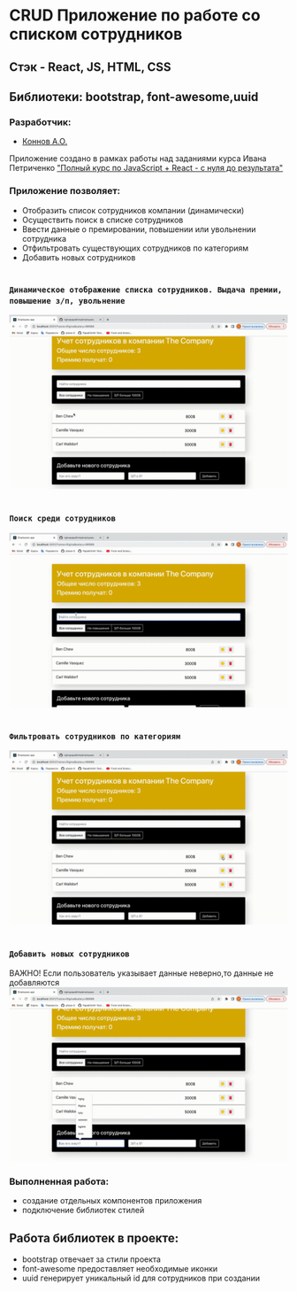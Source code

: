 # CRUD Приложение по работе со списком сотрудников
## Стэк - React, JS, HTML, CSS
## Библиотеки: bootstrap, font-awesome,uuid
### Разработчик:
- [Коннов А.О.](https://github.com/AlekFletch)

Приложение создано в рамках работы над заданиями курса Ивана Петриченко ["Полный курс по JavaScript + React - с нуля до результата"](https://www.udemy.com/course/javascript_full/)

### Приложение позволяет:
- Отобразить список сотрудников компании (динамически)
- Осуществить поиск в списке сотрудников
- Ввести данные о премировании, повышении или увольнении сотрудника
- Отфильтровать существующих сотрудников по категориям
- Добавить новых сотрудников
#
### `Динамическое отображение списка сотрудников. Выдача премии, повышение з/п, увольнение`

![screenshot](gifs/rise.gif)
#
### `Поиск среди сотрудников`

![screenshot](gifs/search.gif)
#
### `Фильтровать сотрудников по категориям`
 
![screenshot](gifs/filter.gif)
#
### `Добавить новых сотрудников`
 
ВАЖНО! Если пользователь указывает данные неверно,то данные не добавляются
![screenshot](gifs/add-new.gif)

### Выполненная работа:
- создание отдельных компонентов приложения
- подключение библиотек стилей

## Работа библиотек в проекте: 
- bootstrap отвечает за стили проекта
- font-awesome предоставляет необходимые иконки
- uuid генерирует уникальный id для сотрудников при создании


